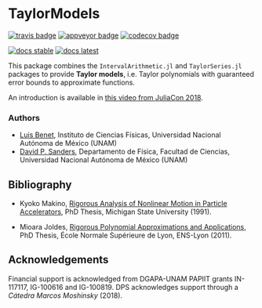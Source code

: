 # TaylorModels

[![travis badge][travis_badge]][travis_url]
[![appveyor badge][appveyor_badge]][appveyor_url]
[![codecov badge][codecov_badge]][codecov_url]


[![docs stable][docsbadge_stable]][documenter_stable]
[![docs latest][docsbadge_latest]][documenter_latest]


[travis_badge]: https://travis-ci.org/JuliaIntervals/TaylorModels.jl.svg?branch=master
[travis_url]: https://travis-ci.org/JuliaIntervals/TaylorModels.jl

[appveyor_badge]: https://ci.appveyor.com/api/projects/status/github/dpsanders/TaylorModels.jl?svg=true&branch=master
[appveyor_url]: https://ci.appveyor.com/project/dpsanders/taylormodels-jl

[codecov_badge]: http://codecov.io/github/JuliaIntervals/TaylorModels.jl/coverage.svg?branch=master
[codecov_url]: http://codecov.io/github/JuliaIntervals/TaylorModels.jl?branch=master

[docsbadge_stable]: https://img.shields.io/badge/docs-stable-blue.svg
[documenter_stable]: https://juliaintervals.github.io/TaylorModels.jl/stable
[docsbadge_latest]: https://img.shields.io/badge/docs-latest-blue.svg
[documenter_latest]: https://juliaintervals.github.io/TaylorModels.jl/latest


This package combines the `IntervalArithmetic.jl` and `TaylorSeries.jl` packages to provide **Taylor models**, i.e.
Taylor polynomials with guaranteed error bounds to approximate functions.

An introduction is available in [this video from JuliaCon 2018](https://www.youtube.com/watch?v=o1h7BUW04NI).


### Authors
- [Luis Benet](http://www.cicc.unam.mx/~benet/), Instituto de Ciencias Físicas, Universidad Nacional Autónoma de México (UNAM)
- [David P. Sanders](http://sistemas.fciencias.unam.mx/~dsanders), Departamento de Física, Facultad de Ciencias, Universidad Nacional Autónoma de México (UNAM)


## Bibliography

- Kyoko Makino, [Rigorous Analysis of Nonlinear Motion in Particle Accelerators](https://bt.pa.msu.edu/pub/papers/makinophd/makinophd.pdf), PhD Thesis, Michigan State University (1991).

- Mioara Joldes, [Rigorous Polynomial Approximations and Applications](https://tel.archives-ouvertes.fr/tel-00657843), PhD Thesis, École Normale Supérieure de Lyon, ENS-Lyon (2011).


## Acknowledgements ##

Financial support is acknowledged from DGAPA-UNAM PAPIIT grants IN-117117, IG-100616 and IG-100819. DPS acknowledges support through a *Cátedra Marcos Moshinsky* (2018).
